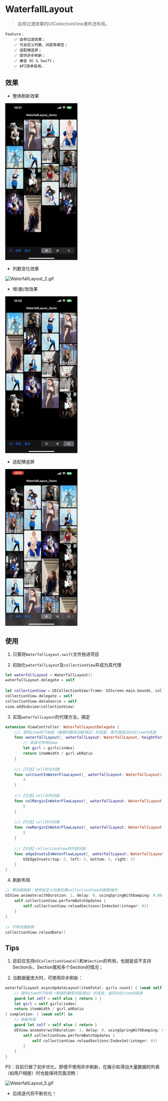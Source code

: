 # WaterfallLayout

> 自带过渡效果的UICollectionView瀑布流布局。

    Feature：
        ✅ 自带过渡效果；
        ✅ 可自定义列数、间距等属性；
        ✅ 适配横竖屏；
        ✅ 提供异步刷新；
        ✅ 兼容 OC & Swift；
        ✅ API简单易用。

## 效果

- 整体刷新效果

![WaterfallLayout_1.gif](https://github.com/Rogue24/JPCover/raw/master/WaterfallLayout/WaterfallLayout_1.gif)

- 列数变化效果

![WaterfallLayout_2.gif](https://github.com/Rogue24/JPCover/raw/master/WaterfallLayout/WaterfallLayout_2.gif)

- 增/删/改效果

![WaterfallLayout_3.gif](https://github.com/Rogue24/JPCover/raw/master/WaterfallLayout/WaterfallLayout_3.gif)

- 适配横竖屏

![WaterfallLayout_4.gif](https://github.com/Rogue24/JPCover/raw/master/WaterfallLayout/WaterfallLayout_4.gif)

## 使用

1. 只需将`WaterfallLayout.swift`文件拖进项目

2. 初始化`waterfallLayout`及`collectionView`并成为其代理
```swift
let waterfallLayout = WaterfallLayout()
waterfallLayout.delegate = self

let collectionView = UICollectionView(frame: UIScreen.main.bounds, collectionViewLayout: waterfallLayout)
collectionView.delegate = self
collectionView.dataSource = self
view.addSubview(collectionView)
```

3. 实现`waterfallLayout`的代理方法，搞定
```swift
extension ViewController: WaterfallLayoutDelegate {
    /// 提供item的下标和（根据列数和间距得出）的宽度，需代理返回对应item的高度
    func waterfallLayout(_ waterfallLayout: WaterfallLayout, heightForItemAtIndex index: Int, itemWidth: CGFloat) -> CGFloat {
        // 具体可参考Demo
        let girl = girls[index]
        return itemWidth / girl.whRatio
    }
    
    ///【可选】cell的总列数
    func colCountInWaterFlowLayout(_ waterfallLayout: WaterfallLayout) -> Int {
        4
    }
    
    ///【可选】cell的列间距
    func colMarginInWaterFlowLayout(_ waterfallLayout: WaterfallLayout) -> CGFloat {
        5
    }
    
    ///【可选】cell的行间距
    func rowMarginInWaterFlowLayout(_ waterfallLayout: WaterfallLayout) -> CGFloat {
        5
    }
    
    ///【可选】collectionView的内容间距
    func edgeInsetsInWaterFlowLayout(_ waterfallLayout: WaterfallLayout) -> UIEdgeInsets {
        UIEdgeInsets(top: 5, left: 5, bottom: 5, right: 5)
    }
}
```

4. 刷新布局
```swift
// 带动画刷新：使用自定义动画包裹collectionView的刷新操作
UIView.animate(withDuration: 1, delay: 0, usingSpringWithDamping: 0.88, initialSpringVelocity: 1) {
    self.collectionView.performBatchUpdates {
        self.collectionView.reloadSections(IndexSet(integer: 0))
    }
}

// 不带动画刷新
collectionView.reloadData()
```

## Tips

1. 目前仅支持`UICollectionViewCell`和`单Section`的布局，也就是说不支持Section头、Section尾和多个Section的情况；

2. 当数据量庞大时，可使用异步刷新：
```swift
waterfallLayout.asyncUpdateLayout(itemTotal: girls.count) { [weak self] index, itemWidth in
    // 提供item的下标和（根据列数和间距得出）的宽度，返回对应item的高度
    guard let self = self else { return 1 }
    let girl = self.girls[index]
    return itemWidth / girl.whRatio
} completion: { [weak self] in
    // 刷新布局
    guard let self = self else { return }
    UIView.animate(withDuration: 1, delay: 0, usingSpringWithDamping: 0.88, initialSpringVelocity: 1) {
        self.collectionView.performBatchUpdates {
            self.collectionView.reloadSections(IndexSet(integer: 0))
        }
    }
}
```

PS：目前已做了初步优化，即便不使用异步刷新，在展示和滑动大量数据的列表（如用户相册）时也能保持页面流畅：

![WaterfallLayout_5.gif](https://github.com/Rogue24/JPCover/raw/master/WaterfallLayout/WaterfallLayout_5.gif)

- 后续迭代将不断优化！
